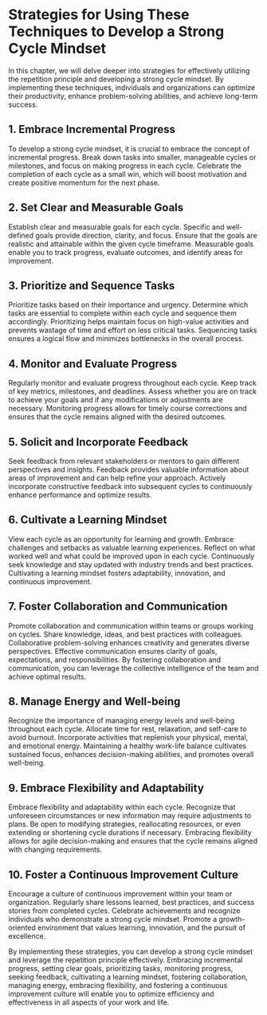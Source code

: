 # Strategies for Using These Techniques to Develop a Strong Cycle Mindset

In this chapter, we will delve deeper into strategies for effectively utilizing the repetition principle and developing a strong cycle mindset. By implementing these techniques, individuals and organizations can optimize their productivity, enhance problem-solving abilities, and achieve long-term success.

## 1\. Embrace Incremental Progress

To develop a strong cycle mindset, it is crucial to embrace the concept of incremental progress. Break down tasks into smaller, manageable cycles or milestones, and focus on making progress in each cycle. Celebrate the completion of each cycle as a small win, which will boost motivation and create positive momentum for the next phase.

## 2\. Set Clear and Measurable Goals

Establish clear and measurable goals for each cycle. Specific and well-defined goals provide direction, clarity, and focus. Ensure that the goals are realistic and attainable within the given cycle timeframe. Measurable goals enable you to track progress, evaluate outcomes, and identify areas for improvement.

## 3\. Prioritize and Sequence Tasks

Prioritize tasks based on their importance and urgency. Determine which tasks are essential to complete within each cycle and sequence them accordingly. Prioritizing helps maintain focus on high-value activities and prevents wastage of time and effort on less critical tasks. Sequencing tasks ensures a logical flow and minimizes bottlenecks in the overall process.

## 4\. Monitor and Evaluate Progress

Regularly monitor and evaluate progress throughout each cycle. Keep track of key metrics, milestones, and deadlines. Assess whether you are on track to achieve your goals and if any modifications or adjustments are necessary. Monitoring progress allows for timely course corrections and ensures that the cycle remains aligned with the desired outcomes.

## 5\. Solicit and Incorporate Feedback

Seek feedback from relevant stakeholders or mentors to gain different perspectives and insights. Feedback provides valuable information about areas of improvement and can help refine your approach. Actively incorporate constructive feedback into subsequent cycles to continuously enhance performance and optimize results.

## 6\. Cultivate a Learning Mindset

View each cycle as an opportunity for learning and growth. Embrace challenges and setbacks as valuable learning experiences. Reflect on what worked well and what could be improved upon in each cycle. Continuously seek knowledge and stay updated with industry trends and best practices. Cultivating a learning mindset fosters adaptability, innovation, and continuous improvement.

## 7\. Foster Collaboration and Communication

Promote collaboration and communication within teams or groups working on cycles. Share knowledge, ideas, and best practices with colleagues. Collaborative problem-solving enhances creativity and generates diverse perspectives. Effective communication ensures clarity of goals, expectations, and responsibilities. By fostering collaboration and communication, you can leverage the collective intelligence of the team and achieve optimal results.

## 8\. Manage Energy and Well-being

Recognize the importance of managing energy levels and well-being throughout each cycle. Allocate time for rest, relaxation, and self-care to avoid burnout. Incorporate activities that replenish your physical, mental, and emotional energy. Maintaining a healthy work-life balance cultivates sustained focus, enhances decision-making abilities, and promotes overall well-being.

## 9\. Embrace Flexibility and Adaptability

Embrace flexibility and adaptability within each cycle. Recognize that unforeseen circumstances or new information may require adjustments to plans. Be open to modifying strategies, reallocating resources, or even extending or shortening cycle durations if necessary. Embracing flexibility allows for agile decision-making and ensures that the cycle remains aligned with changing requirements.

## 10\. Foster a Continuous Improvement Culture

Encourage a culture of continuous improvement within your team or organization. Regularly share lessons learned, best practices, and success stories from completed cycles. Celebrate achievements and recognize individuals who demonstrate a strong cycle mindset. Promote a growth-oriented environment that values learning, innovation, and the pursuit of excellence.

By implementing these strategies, you can develop a strong cycle mindset and leverage the repetition principle effectively. Embracing incremental progress, setting clear goals, prioritizing tasks, monitoring progress, seeking feedback, cultivating a learning mindset, fostering collaboration, managing energy, embracing flexibility, and fostering a continuous improvement culture will enable you to optimize efficiency and effectiveness in all aspects of your work and life.
